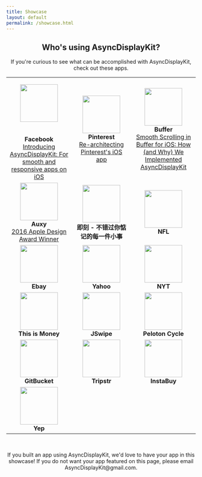 ```yaml
---
title: Showcase
layout: default
permalink: /showcase.html
---
```


<div class="page-content" align="center">
            <div class="wrapper">
                <div class="post">
<article class="post-content" align="center">
<h1>Who's using AsyncDisplayKit?</h1>
<p>If you're curious to see what can be accomplished with AsyncDisplayKit, check out these apps.</p>

<table cellpadding="50" border="0">
<tr>

<td width="200" align="center" valign="center">
<p><a href="https://itunes.apple.com/app/facebook/id284882215"><img class="roundrect" src="https://lh3.googleusercontent.com/ZZPdzvlpK9r_Df9C3M7j1rNRi7hhHRvPhlklJ3lfi5jk86Jd1s0Y5wcQ1QgbVaAP5Q=w300" style="width:100px;height:100px;"></a></p>
<br> 
<b>Facebook</b>
<br>
<a href="https://code.facebook.com/posts/721586784561674/introducing-asyncdisplaykit-for-smooth-and-responsive-apps-on-ios/">Introducing AsyncDisplayKit: For smooth and responsive apps on iOS</a>
</td>

<td width="200" align="center" valign="center">
<a href="https://itunes.apple.com/us/app/pinterest/id429047995"><img class="roundrect" src="http://is5.mzstatic.com/image/thumb/Purple71/v4/d7/b9/67/d7b967ff-75e1-5a19-d1df-32cec9cbb007/source/350x350bb.jpg" style="width:100px;height:100px;"></a>
<br>
<b>Pinterest</b>
<br>
<a href="https://engineering.pinterest.com/blog/re-architecting-pinterests-ios-app">Re-architecting Pinterest's iOS app</a>
</td>

<td width="200" align="center" valign="center">
<a href="https://itunes.apple.com/us/app/buffer-schedule-posts-for/id490474324"><img class="roundrect" src="http://is1.mzstatic.com/image/thumb/Purple71/v4/0c/6c/e2/0c6ce288-ae4d-5228-ac79-4f008e626c42/source/350x350bb.jpg" style="width:100px;height:100px;"></a>
<br>
<b>Buffer</b>
<br>
<a href="https://overflow.buffer.com/2016/10/04/implementing-asyncdisplaykit-within-buffer-ios/">Smooth Scrolling in Buffer for iOS: How (and Why) We Implemented AsyncDisplayKit</a>
</td>

</tr>

<tr>

<td align="center" valign="center">
<a href="https://itunes.apple.com/us/app/auxy-music-studio/id1034348186"><img class="roundrect" src="http://is1.mzstatic.com/image/thumb/Purple71/v4/ea/09/8a/ea098ab7-832b-aed7-ca9c-4525de930628/source/350x350bb.jpg" style="width:100px;height:100px;"></a>
<br />
<b>Auxy</b>
<br>
<a href="https://developer.apple.com/design/awards/">2016 Apple Design Award Winner</a>
</td>

<td align="center" valign="center">
<a href="https://itunes.apple.com/cn/app/ji-ke-yong-zui-lan-fang-shi/id966129812"><img class="roundrect" src="http://is1.mzstatic.com/image/thumb/Purple71/v4/63/ac/50/63ac5045-4816-0d02-53a2-e41ea9c441e9/source/350x350bb.jpg" style="width:100px;height:100px;"></a>
<br /> 
<b>即刻 - 不错过你惦记的每一件小事</b>
</td>

<td align="center" valign="center">
<a href="https://itunes.apple.com/us/app/nfl/id389781154"><img class="roundrect" src="http://is5.mzstatic.com/image/thumb/Purple71/v4/2b/47/87/2b478710-6aab-1fee-9097-b68fe5cd7fa9/source/350x350bb.jpg" style="width:100px;height:100px;"></a>
<br /> 
<b>NFL</b>
</td>

</tr>

<tr>

<td align="center" valign="center">
<a href="https://itunes.apple.com/us/app/ebay-buy-sell-save!-electronics/id282614216"><img class="roundrect" src="http://is3.mzstatic.com/image/thumb/Purple71/v4/49/24/3e/49243ecc-3c16-5699-8747-e362a03872ab/source/350x350bb.jpg" style="width:100px;height:100px;"></a>
<br /> 
<b>Ebay</b>
</td>

<td align="center" valign="center">
<a href="https://itunes.apple.com/us/app/yahoo-messenger-chat-share/id1054013981"><img class="roundrect" src="http://is4.mzstatic.com/image/thumb/Purple19/v4/16/16/8f/16168f4b-dd77-f266-dad9-7c131bd063ea/source/350x350bb.jpg" style="width:100px;height:100px;"></a>
<br />
<b>Yahoo</b>
</td>

<td align="center" valign="center">
<a href="https://itunes.apple.com/us/app/nytimes-breaking-local-national/id284862083"><img class="roundrect" src="http://is3.mzstatic.com/image/thumb/Purple71/v4/3b/be/3c/3bbe3c0b-98a9-3f18-db29-83c0b41e34b8/source/350x350bb.jpg" style="width:100px;height:100px;"></a>
<br /> 
<b>NYT</b>
</td>

</tr>

<tr>

<td align="center" valign="center">
<a href="https://itunes.apple.com/us/app/this-is-money/id768740884"><img class="roundrect" src="http://is5.mzstatic.com/image/thumb/Purple60/v4/ee/d5/2d/eed52ddb-20ab-2488-828e-9bffbd3fa061/source/350x350bb.jpg" style="width:100px;height:100px;"></a>
<br /> 
<b>This is Money</b>
</td>

<td align="center" valign="center">
<a href="https://itunes.apple.com/us/app/jswipe/id820789008"><img class="roundrect" src="http://is3.mzstatic.com/image/thumb/Purple71/v4/c4/08/0d/c4080d74-ce0d-d219-237b-bb53fa13b022/source/350x350bb.jpg" style="width:100px;height:100px;"></a>
<br /> 
<b>JSwipe</b>
</td>

<td align="center" valign="center">
<a href="https://itunes.apple.com/us/app/peloton-cycle-live-stream/id792750948"><img class="roundrect" src="http://is5.mzstatic.com/image/thumb/Purple71/v4/bb/9a/4b/bb9a4ba3-bf72-6a8a-9eaf-c2d4bd545dbf/source/350x350bb.jpg" style="width:100px;height:100px;"></a>
<br /> 
<b>Peloton Cycle</b>
</td>

</tr>

<tr>

<td align="center" valign="center">
<a href="https://itunes.apple.com/us/app/yep-meet-genius/id983891256"><img class="roundrect" src="http://is4.mzstatic.com/image/thumb/Purple71/v4/f4/df/93/f4df93bc-d500-aa21-567a-fb77056646a2/source/350x350bb.jpg" style="width:100px;height:100px;"></a>
<br /> 
<b>GitBucket</b>
</td>

<td align="center" valign="center">
<a href="https://itunes.apple.com/us/app/tripstr/id849087250"><img class="roundrect" src="http://is2.mzstatic.com/image/thumb/Purple19/v4/8e/35/fb/8e35fb12-4e79-3bbd-bb24-351ed40a17c1/source/350x350bb.jpg" style="width:100px;height:100px;"></a>
<br /> 
<b>Tripstr</b>
</td>

<td align="center" valign="center">
<a href="https://itunes.apple.com/nz/app/instabuy/id1031047996"><img class="roundrect" src="http://is5.mzstatic.com/image/thumb/Purple71/v4/79/24/e3/7924e397-5240-6dff-3f6e-227b6301d704/source/350x350bb.jpg" style="width:100px;height:100px;"></a>
<br /> 
<b>InstaBuy</b>
</td>

</tr>

<tr>

<td align="center" valign="center">
<a href="https://itunes.apple.com/us/app/yep-meet-genius/id983891256"><img class="roundrect" src="http://is2.mzstatic.com/image/thumb/Purple20/v4/58/14/b4/5814b496-e92e-5522-b167-7d6d96118f64/source/350x350bb.jpg" style="width:100px;height:100px;"></a>
<br /> 
<b>Yep</b>
</td>

</tr>

</table>

<br>
<p>If you built an app using AsyncDisplayKit, we'd love to have your app in this showcase! If you do not want your app featured on this page, please email AsyncDisplayKit@gmail.com.</p>
</article>
</div>
